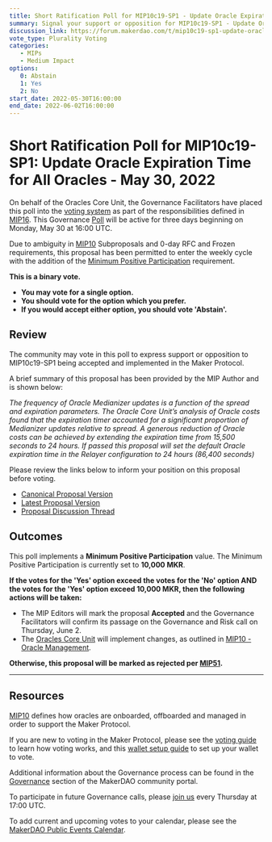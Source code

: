 ```yaml
---
title: Short Ratification Poll for MIP10c19-SP1 - Update Oracle Expiration Time for All Oracles - May 30, 2022
summary: Signal your support or opposition for MIP10c19-SP1 - Update Oracle Expiration Time for All Oracles.
discussion_link: https://forum.makerdao.com/t/mip10c19-sp1-update-oracle-expiration-time-for-all-oracles/15236
vote_type: Plurality Voting
categories:
   - MIPs
   - Medium Impact
options:
   0: Abstain
   1: Yes
   2: No
start_date: 2022-05-30T16:00:00
end_date: 2022-06-02T16:00:00
---
```

# Short Ratification Poll for MIP10c19-SP1: Update Oracle Expiration Time for All Oracles - May 30, 2022

On behalf of the Oracles Core Unit, the Governance Facilitators have placed this poll into the [voting system](https://vote.makerdao.com/polling) as part of the responsibilities defined in [MIP16](https://mips.makerdao.com/mips/details/MIP16). This Governance [Poll](https://community-development.makerdao.com/en/learn/governance/on-chain-gov) will be active for three days beginning on Monday, May 30 at 16:00 UTC.

Due to ambiguity in [MIP10](https://mips.makerdao.com/mips/details/MIP10) Subproposals and 0-day RFC and Frozen requirements, this proposal has been permitted to enter the weekly cycle with the addition of the [Minimum Positive Participation](https://mips.makerdao.com/mips/details/MIP51#MIP51c2) requirement.

**This is a binary vote.**
- **You may vote for a single option.**
- **You should vote for the option which you prefer.**
- **If you would accept either option, you should vote 'Abstain'.**

## Review

The community may vote in this poll to express support or opposition to MIP10c19-SP1 being accepted and implemented in the Maker Protocol.

A brief summary of this proposal has been provided by the MIP Author and is shown below:

*The frequency of Oracle Medianizer updates is a function of the spread and expiration parameters. The Oracle Core Unit’s analysis of Oracle costs found that the expiration timer accounted for a significant proportion of Medianizer updates relative to spread. A generous reduction of Oracle costs can be achieved by extending the expiration time from 15,500 seconds to 24 hours. If passed this proposal will set the default Oracle expiration time in the Relayer configuration to 24 hours (86,400 seconds)*

Please review the links below to inform your position on this proposal before voting.
* [Canonical Proposal Version](https://github.com/makerdao/mips/commit/44aa2c43b753ebc588dc46f3e68617d7b7c7ddb2)
* [Latest Proposal Version](https://mips.makerdao.com/mips/details/MIP10c19SP1)
* [Proposal Discussion Thread](https://forum.makerdao.com/t/mip10c19-sp1-update-oracle-expiration-time-for-all-oracles/15236)

## Outcomes

This poll implements a **Minimum Positive Participation** value. The Minimum Positive Participation is currently set to **10,000 MKR**.

**If the votes for the 'Yes' option exceed the votes for the 'No' option AND the votes for the 'Yes' option exceed 10,000 MKR, then the following actions will be taken:**
* The MIP Editors will mark the proposal **Accepted** and the Governance Facilitators will confirm its passage on the Governance and Risk call on Thursday, June 2.
* The [Oracles Core Unit](https://mips.makerdao.com/mips/details/MIP38#oracles-ora-001-) will implement changes, as outlined in [MIP10 -Oracle Management](https://mips.makerdao.com/mips/details/MIP10).

**Otherwise, this proposal will be marked as rejected per [MIP51](https://mips.makerdao.com/mips/details/MIP51#mip51c2-ratification-poll).**

---

## Resources

[MIP10](https://mips.makerdao.com/mips/details/MIP10) defines how oracles are onboarded, offboarded and managed in order to support the Maker Protocol.

If you are new to voting in the Maker Protocol, please see the [voting guide](https://community-development.makerdao.com/en/learn/governance/how-voting-works/) to learn how voting works, and this [wallet setup guide](https://community-development.makerdao.com/en/learn/governance/voting-setup/) to set up your wallet to vote.

Additional information about the Governance process can be found in the [Governance](https://community-development.makerdao.com/en/learn/governance) section of the MakerDAO community portal.

To participate in future Governance calls, please [join us](https://github.com/makerdao/community/tree/master/governance/governance-and-risk-meetings) every Thursday at 17:00 UTC.

To add current and upcoming votes to your calendar, please see the [MakerDAO Public Events Calendar](https://calendar.google.com/calendar/embed?src=makerdao.com_3efhm2ghipksegl009ktniomdk%40group.calendar.google.com&ctz=UTC&mode=week&showCalendars=0&showPrint=0).
